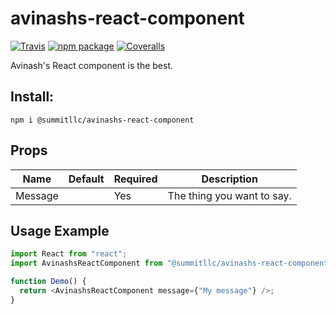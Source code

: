 # avinashs-react-component

[![Travis][build-badge]][build]
[![npm package][npm-badge]][npm]
[![Coveralls][coveralls-badge]][coveralls]

Avinash's React component is the best.

## Install:

```
npm i @summitllc/avinashs-react-component
```

## Props

| Name    | Default | Required | Description                |
| ------- | ------- | -------- | -------------------------- |
| Message |         | Yes      | The thing you want to say. |

## Usage Example

```js
import React from "react";
import AvinashsReactComponent from "@summitllc/avinashs-react-component";

function Demo() {
  return <AvinashsReactComponent message={"My message"} />;
}
```

[build-badge]: https://img.shields.io/travis/user/repo/master.png?style=flat-square
[build]: https://travis-ci.org/user/repo
[npm-badge]: https://img.shields.io/npm/v/npm-package.png?style=flat-square
[npm]: https://www.npmjs.org/package/npm-package
[coveralls-badge]: https://img.shields.io/coveralls/user/repo/master.png?style=flat-square
[coveralls]: https://coveralls.io/github/user/repo
